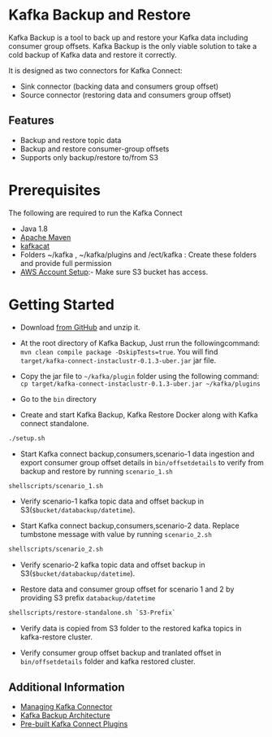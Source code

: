 # Kafka Backup and Restore

Kafka Backup is a tool to back up and restore your Kafka data including consumer group offsets. Kafka Backup is the only viable solution to take a cold backup of Kafka data and restore
it correctly.

It is designed as two connectors for Kafka Connect: 

* Sink connector (backing data and consumers group offset) 
* Source connector (restoring data and consumers group offset) 

## Features

* Backup and restore topic data
* Backup and restore consumer-group offsets
* Supports only backup/restore to/from S3

# Prerequisites

The following are required to run the Kafka Connect

* Java 1.8
* [Apache Maven](https://maven.apache.org/install.html)
* [kafkacat](https://github.com/edenhill/kafkacat)
* Folders ~/kafka , ~/kafka/plugins and /ect/kafka : Create these folders and provide full permission 
* [AWS Account Setup](https://bugcrowd.atlassian.net/wiki/spaces/DEV/pages/80445478/AWS+your+Account+Setup):- Make sure S3 bucket has access.

# Getting Started

* Download [from GitHub](https://github.com/bugcrowd/kafka-connect-connectors) and unzip it.
* At the root directory of Kafka Backup, Just rrun the followingcommand: `mvn clean compile package -DskipTests=true`.
  You will find `target/kafka-connect-instaclustr-0.1.3-uber.jar` jar file. 
* Copy the jar file to `~/kafka/plugin` folder using the following command: `cp target/kafka-connect-instaclustr-0.1.3-uber.jar ~/kafka/plugins`
* Go to the `bin` directory 

* Create and start Kafka Backup, Kafka Restore Docker along with Kafka connect standalone.
```sh
./setup.sh
```
* Start Kafka connect backup,consumers,scenario-1 data ingestion and export consumer group offset details in `bin/offsetdetails` to verify from backup and restore by running `scenario_1.sh`
```sh
shellscripts/scenario_1.sh
```
* Verify scenario-1 kafka topic data and offset backup in S3(`$bucket/databackup/datetime`).

* Start Kafka connect backup,consumers,scenario-2 data. Replace tumbstone message with value by running `scenario_2.sh`

```sh
shellscripts/scenario_2.sh
```
* Verify scenario-2 kafka topic data and offset backup in S3(`$bucket/databackup/datetime`). 

* Restore data and consumer group offset for scenario 1 and 2 by providing S3 prefix `databackup/datetime`
```sh
shellscripts/restore-standalone.sh `S3-Prefix`
```
* Verify data is copied from S3 folder to the restored kafka topics in kafka-restore cluster. 

* Verify consumer group offset backup and tranlated offset in `bin/offsetdetails` folder and kafka restored cluster. 

## Additional Information

* [Managing Kafka Connector](ManagingConnector.md)
* [Kafka Backup Architecture](Kafka_Backup_Architecture.md)
* [Pre-built Kafka Connect Plugins](https://www.instaclustr.com/support/documentation/kafka-connect/pre-built-kafka-connect-plugins/)
